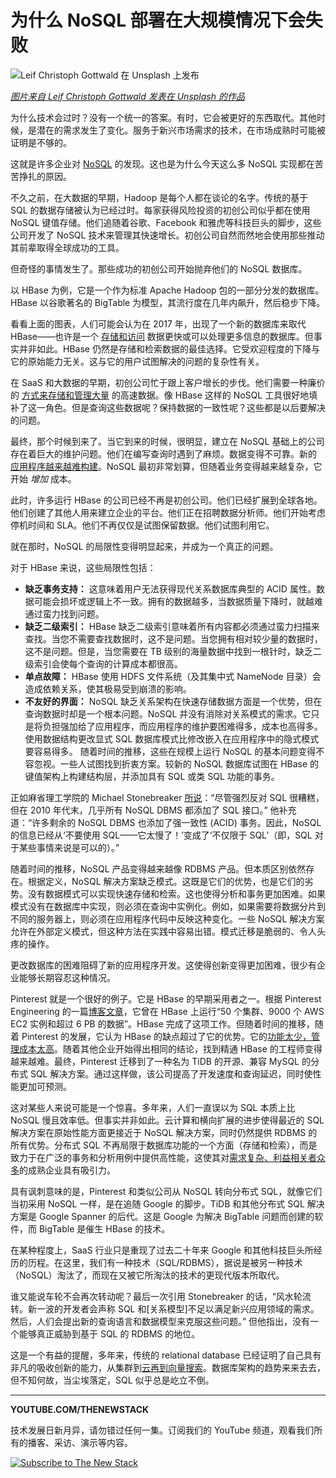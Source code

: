 # 为什么 NoSQL 部署在大规模情况下会失败

![Leif Christoph Gottwald 在 Unsplash 上发布](https://cdn.thenewstack.io/media/2024/10/963d1ed9-leif-christoph-gottwald-im8dxcck1sy-unsplash-1024x576.jpg)

*[图片来自 Leif Christoph Gottwald 发表在 Unsplash 的作品](https://unsplash.com/photos/a-bunch-of-television-screens-hanging-from-the-ceiling-iM8dxccK1sY?utm_content=creditCopyText&utm_medium=referral&utm_source=unsplash)*

为什么技术会过时？没有一个统一的答案。有时，它会被更好的东西取代。其他时候，是潜在的需求发生了变化。服务于新兴市场需求的技术，在市场成熟时可能被证明是不够的。

这就是许多企业对 [NoSQL](https://thenewstack.io/nosql-database-growth-has-slowed-but-ai-is-driving-demand/) 的发现。这也是为什么今天这么多 NoSQL 实现都在苦苦挣扎的原因。

不久之前，在大数据的早期，Hadoop 是每个人都在谈论的名字。传统的基于 SQL 的数据存储被认为已经过时。每家获得风险投资的初创公司似乎都在使用 NoSQL 键值存储。他们追随着谷歌、Facebook 和雅虎等科技巨头的脚步，这些公司开发了 NoSQL 技术来管理其快速增长。初创公司自然而然地会使用那些推动其前辈取得全球成功的工具。

但奇怪的事情发生了。那些成功的初创公司开始抛弃他们的 NoSQL 数据库。

以 HBase 为例，它是一个作为标准 Apache Hadoop 包的一部分分发的数据库。HBase 以谷歌著名的 BigTable 为模型，其流行度在几年内飙升，然后稳步下降。

看看上面的图表，人们可能会认为在 2017 年，出现了一个新的数据库来取代 HBase——也许是一个 [存储和访问](https://thenewstack.io/leveraging-web-workers-to-safely-store-access-tokens/) 数据更快或可以处理更多信息的数据库。但事实并非如此。HBase 仍然是存储和检索数据的最佳选择。它受欢迎程度的下降与它的原始能力无关。这与它的用户试图解决的问题的复杂性有关。

在 SaaS 和大数据的早期，初创公司忙于跟上客户增长的步伐。他们需要一种廉价的 [方式来存储和管理大量](https://thenewstack.io/5-ways-ai-improves-knowledge-management/) 的高速数据。像 HBase 这样的 NoSQL 工具很好地填补了这一角色。但是查询这些数据呢？保持数据的一致性呢？这些都是以后要解决的问题。

最终，那个时候到来了。当它到来的时候，很明显，建立在 NoSQL 基础上的公司存在着巨大的维护问题。他们在编写查询时遇到了麻烦。数据变得不可靠。新的 [应用程序越来越难构建](https://thenewstack.io/how-to-build-applications-over-streaming-data-the-right-way/)。NoSQL 最初非常划算，但随着业务变得越来越复杂，它开始 *增加* 成本。

此时，许多运行 HBase 的公司已经不再是初创公司。他们已经扩展到全球各地。他们创建了其他人用来建立企业的平台。他们正在招聘数据分析师。他们开始考虑停机时间和 SLA。他们不再仅仅是试图保留数据。他们试图利用它。

就在那时，NoSQL 的局限性变得明显起来，并成为一个真正的问题。

对于 HBase 来说，这些局限性包括：

*   **缺乏事务支持：** 这意味着用户无法获得现代关系数据库典型的 ACID 属性。数据可能会损坏或逻辑上不一致。拥有的数据越多，当数据质量下降时，就越难通过蛮力找到问题。
*   **缺乏二级索引：** HBase 缺乏二级索引意味着所有内容都必须通过蛮力扫描来查找。当您不需要查找数据时，这不是问题。当您拥有相对较少量的数据时，这不是问题。但是，当您需要在 TB 级别的海量数据中找到一根针时，缺乏二级索引会使每个查询的计算成本都很高。
*   **单点故障：** HBase 使用 HDFS 文件系统（及其集中式 NameNode 目录）会造成依赖关系，使其极易受到崩溃的影响。
*   **不友好的界面：** NoSQL 缺乏关系架构在快速存储数据方面是一个优势，但在查询数据时却是一个根本问题。NoSQL 并没有消除对关系模式的需求。它只是将负担强加给了应用程序，而应用程序的维护要困难得多，成本也高得多。使用数据结构更改显式 SQL 数据库模式比修改嵌入在应用程序中的隐式模式要容易得多。
随着时间的推移，这些在规模上运行 NoSQL 的基本问题变得不容忽视。一些人试图找到折衷方案。较新的 NoSQL 数据库试图在 HBase 的键值架构上构建结构层，并添加具有 SQL 或类 SQL 功能的事务。

正如麻省理工学院的 Michael Stonebreaker [所说](https://db.cs.cmu.edu/papers/2024/whatgoesaround-sigmodrec2024.pdf)：“尽管强烈反对 SQL 很糟糕，但在 2010 年代末，几乎所有 NoSQL DBMS 都添加了 SQL 接口。” 他补充道：“许多剩余的 NoSQL DBMS 也添加了强一致性 (ACID) 事务。因此，NoSQL 的信息已经从‘不要使用 SQL——它太慢了！’变成了‘不仅限于 SQL’（即，SQL 对于某些事情来说是可以的）。”

随着时间的推移，NoSQL 产品变得越来越像 RDBMS 产品。但本质区别依然存在。根据定义，NoSQL 解决方案缺乏模式。这既是它们的优势，也是它们的劣势。没有数据模式可以实现快速存储和检索。这也使得分析和事务更加困难。如果模式没有在数据库中实现，则必须在查询中实例化。例如，如果需要将数据分片到不同的服务器上，则必须在应用程序代码中反映这种变化。一些 NoSQL 解决方案允许在外部定义模式，但这种方法在实践中容易出错。模式迁移是脆弱的、令人头疼的操作。

更改数据库的困难阻碍了新的应用程序开发。这使得创新变得更加困难，很少有企业能够长期容忍这种情况。

Pinterest 就是一个很好的例子。它是 HBase 的早期采用者之一。根据 Pinterest Engineering 的一篇[博客文章](https://medium.com/pinterest-engineering/hbase-deprecation-at-pinterest-8a99e6c8e6b7)，它曾在 HBase 上运行“50 个集群、9000 个 AWS EC2 实例和超过 6 PB 的数据”。HBase 完成了这项工作。但随着时间的推移，随着 Pinterest 的发展，它认为 HBase 的缺点超过了它的优势。它的[功能太少，管理成本太高](https://thenewstack.io/whats-the-future-of-feature-management-feature-flags/)。随着其他企业开始得出相同的结论，找到精通 HBase 的工程师变得越来越难。最终，Pinterest 迁移到了一种名为 TiDB 的开源、兼容 MySQL 的分布式 SQL 解决方案。通过这样做，该公司提高了开发速度和查询延迟，同时使性能更加可预测。

这对某些人来说可能是一个惊喜。多年来，人们一直误以为 SQL 本质上比 NoSQL 慢且效率低。但事实并非如此。云计算和横向扩展的进步使得最近的 SQL 解决方案在原始性能方面更接近于 NoSQL 解决方案，同时仍然提供 RDBMS 的所有优势。分布式 SQL 不再局限于数据库功能的一个方面（存储和检索），而是致力于在广泛的事务和分析用例中提供高性能，这使其对[需求复杂、利益相关者众多](https://thenewstack.io/5-signs-your-business-needs-an-operations-intervention/)的成熟企业具有吸引力。

具有讽刺意味的是，Pinterest 和类似公司从 NoSQL 转向分布式 SQL，就像它们当初采用 NoSQL 一样，是在追随 Google 的脚步。TiDB 和其他分布式 SQL 解决方案是 Google Spanner 的后代。这是 Google 为解决 BigTable 问题而创建的软件，而 BigTable 是催生 HBase 的技术。

在某种程度上，SaaS 行业只是重现了过去二十年来 Google 和其他科技巨头所经历的历程。在这里，我们有一种技术（SQL/RDBMS），据说是被另一种技术（NoSQL）淘汰了，而现在又被它所淘汰的技术的更现代版本所取代。

谁又能说车轮不会再次转动呢？最后一次引用 Stonebreaker 的话，“风水轮流转。新一波的开发者会声称 SQL 和[关系模型]不足以满足新兴应用领域的需求。然后，人们会提出新的查询语言和数据模型来克服这些问题。” 但他指出，没有一个能够真正威胁到基于 SQL 的 RDBMS 的地位。

这是一个有益的提醒，多年来，传统的 relational database 已经证明了自己具有非凡的吸收创新的能力，从集群到[云再到向量搜索](https://thenewstack.io/datastax-adds-vector-search-to-astra-db-on-google-cloud/)。数据库架构的趋势来来去去，但不知何故，当尘埃落定，SQL 似乎总是屹立不倒。

---

**YOUTUBE.COM/THENEWSTACK**

技术发展日新月异，请勿错过任何一集。订阅我们的 YouTube 频道，观看我们所有的播客、采访、演示等内容。

[![Subscribe to The New Stack](https://custom-staging-the-new-stack.s3.amazonaws.com/uploads/2022/07/Subscribe-Button-Red-1.png)](https://youtube.com/thenewstack?sub_confirmation=1)